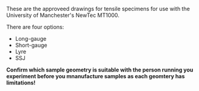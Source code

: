 These are the approveed drawings for tensile specimens for use with the University of Manchester's NewTec MT1000.

There are four options:
- Long-gauge
- Short-gauge
- Lyre
- SSJ

**Confirm which sample geometry is suitable with the person running you experiment before you mnanufacture samples as each geomtery has limitations!**
